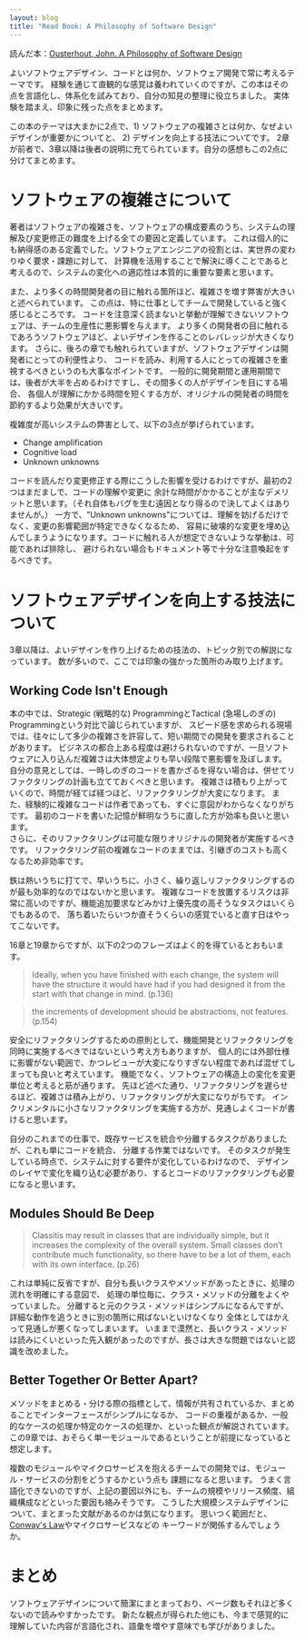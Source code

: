 ```yaml
---
layout: blog
title: "Read Book: A Philosophy of Software Design"
---
```


読んだ本：[Ousterhout, John. A Philosophy of Software Design](https://www.amazon.co.jp/dp/B07N1XLQ7D/ref=cm_sw_em_r_mt_dp_JMCWYZ63EQGY1Q6BTGST)

よいソフトウェアデザイン、コードとは何か、ソフトウェア開発で常に考えるテーマです。
経験を通じて直観的な感覚は養われていくのですが、この本はその点を言語化し、体系化を試みており、自分の知見の整理に役立ちました。
実体験を踏まえ、印象に残った点をまとめます。
<!--end_excerpt-->

この本のテーマは大まかに2点で、1) ソフトウェアの複雑さとは何か、なぜよいデザインが重要かについてと、
2) デザインを向上する技法についてです。
2章が前者で、3章以降は後者の説明に充てられています。自分の感想もこの2点に分けてまとめます。

# ソフトウェアの複雑さについて
著者はソフトウェアの複雑さを、ソフトウェアの構成要素のうち、システムの理解及び変更修正の難度を上げる全ての要因と定義しています。
これは個人的にも納得感のある定義でした。ソフトウェアエンジニアの役割とは、実世界の変わりゆく要求・課題に対して、
計算機を活用することで解決に導くことであると考えるので、システムの変化への適応性は本質的に重要な要素と思います。

また、より多くの時間開発者の目に触れる箇所ほど、複雑さを増す弊害が大きいと述べられています。
この点は、特に仕事としてチームで開発していると強く感じるところです。
コードを注意深く読まないと挙動が理解できないソフトウェアは、チームの生産性に悪影響を与えます。
より多くの開発者の目に触れるであろうソフトウェアほど、よいデザインを作ることのレバレッジが大きくなります。
さらに、後ろの章でも触れられていますが、ソフトウェアデザインは開発者にとっての利便性より、
コードを読み、利用する人にとっての複雑さを重視するべきというのも大事なポイントです。
一般的に開発期間と運用期間では、後者が大半を占めるわけですし、その間多くの人がデザインを目にする場合、
各個人が理解にかかる時間を短くする方が、オリジナルの開発者の時間を節約するより効果が大きいです。

複雑度が高いシステムの弊害として、以下の3点が挙げられています。
- Change amplification
- Cognitive load
- Unknown unknowns

コードを読んだり変更修正する際にこうした影響を受けるわけですが、最初の2つはまだましで、コードの理解や変更に
余計な時間がかかることが主なデメリットと思います。（それ自体もバグを生む遠因となり得るので決してよくはありませんが。）
一方で、"Unknown unknowns"については、理解を妨げるだけでなく、変更の影響範囲が特定できなくなるため、
容易に破壊的な変更を埋め込んでしまうようになります。コードに触れる人が想定できないような挙動は、可能であれば排除し、
避けられない場合もドキュメント等で十分な注意喚起をするべきです。

# ソフトウェアデザインを向上する技法について
3章以降は、よいデザインを作り上げるための技法の、トピック別での解説になっています。
数が多いので、ここでは印象の強かった箇所のみ取り上げます。

## Working Code Isn't Enough
本の中では、Strategic (戦略的な) ProgrammingとTactical (急場しのぎの) Programmingという対比で論じられていますが、
スピード感を求められる現場では、往々にして多少の複雑さを許容して、短い期間での開発を要求されることがあります。
ビジネスの都合上ある程度は避けられないのですが、一旦ソフトウェアに入り込んだ複雑さは大体想定よりも早い段階で悪影響を及ぼします。
自分の意見としては、一時しのぎのコードを書かざるを得ない場合は、併せてリファクタリングの計画も立てておくべきと思います。
複雑さは積もり上がっていくので、時間が経てば経つほど、リファクタリングが大変になります。
また、経験的に複雑なコードは作者であっても、すぐに意図がわからなくなりがちです。
最初のコードを書いた記憶が鮮明なうちに直した方が効率も良いと思います。  
さらに、そのリファクタリングは可能な限りオリジナルの開発者が実施するべきです。
リファクタリング前の複雑なコードのままでは、引継ぎのコストも高くなるため非効率です。  

鉄は熱いうちに打てで、早いうちに、小さく、繰り返しリファクタリングするのが最も効率的なのではないかと思います。
複雑なコードを放置するリスクは非常に高いのですが、機能追加要求などみかけ上優先度の高そうなタスクはいくらでもあるので、
落ち着いたらいつか直そうくらいの感覚でいると直す日はやってこないです。

16章と19章からですが、以下の2つのフレーズはよく的を得ているとおもいます。

> Ideally, when you have finished with each change, the system will have the structure it would have had if you had designed it from the start with that change in mind. (p.136)

> the increments of development should be abstractions, not features. (p.154)

安全にリファクタリングするための原則として、機能開発とリファクタリングを同時に実施するべきではないという考え方もありますが、
個人的には外部仕様に影響がない範囲で、かつレビューが大変になりすぎない程度であれば混ぜてしまっても良いと考えています。
機能でなく、ソフトウェアの構造上の変化を変更単位と考えると筋が通ります。
先ほど述べた通り、リファクタリングを遅らせるほど、複雑さは積み上がり、リファクタリングが大変になりがちです。
インクリメンタルに小さなリファクタリングを実施する方が、見通しよくコードが書けると思います。

自分のこれまでの仕事で、既存サービスを統合や分離するタスクがありましたが、これも単にコードを統合、
分離する作業ではないです。
そのタスクが発生している時点で、システムに対する要件が変化しているわけなので、
デザインのレイヤで変化を織り込む必要があり、するとコードのリファクタリングも必要になると思います。

## Modules Should Be Deep
> Classitis may result in classes that are individually simple, but it increases the complexity of the overall system. Small classes don’t contribute much functionality, so there have to be a lot of them, each with its own interface. (p.26)

これは単純に反省ですが、自分も長いクラスやメソッドがあったときに、処理の流れを明確にする意図で、
処理の単位毎に、クラス・メソッドの分離をよくやっていました。
分離すると元のクラス・メソッドはシンプルになるんですが、詳細な動作を追うときに別の箇所に飛ばないといけなくなり
全体としてはかえって見通しが悪くなってしまいます。
いままで漠然と、長いクラス・メソッドは読みにくいといった先入観があったのですが、長さは大きな問題ではないと認識を改めました。

## Better Together Or Better Apart?
メソッドをまとめる・分ける際の指標として、情報が共有されているか、まとめることでインターフェースがシンプルになるか、
コードの重複があるか、一般的なケースの処理か特定のケースの処理か、といった観点が解説されています。
この9章では、おそらく単一モジュールであるということが前提になっていると想定します。

複数のモジュールやマイクロサービスを抱えるチームでの開発では、モジュール・サービスの分割をどうするかという点も
課題になると思います。
うまく言語化できないのですが、上記の要因以外にも、チームの規模やリリース頻度、組織構成などといった要因も絡みそうです。
こうした大規模システムデザインについて、まとまった文献があるのかは気になります。
思いつく範囲だと、[Conway's Law](http://www.melconway.com/Home/Conways_Law.html)やマイクロサービスなどの
キーワードが関係するんでしょうか。

# まとめ
ソフトウェアデザインについて簡潔にまとまっており、ページ数もそれほど多くないので読みやすかったです。
新たな観点が得られた他にも、今まで感覚的に理解していた内容が言語化され、語彙を増やす意味でも学びがありました。